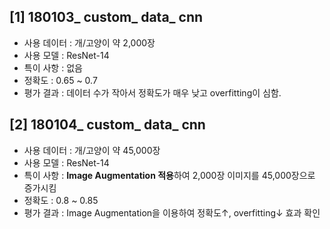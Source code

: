 ## [1] 180103_ custom_ data_ cnn

- 사용 데이터 : 개/고양이 약 2,000장
- 사용 모델 : ResNet-14
- 특이 사항 : 없음
- 정확도 : 0.65 ~ 0.7
- 평가 결과 : 데이터 수가 작아서 정확도가 매우 낮고 overfitting이 심함.

## [2] 180104_ custom_ data_ cnn

- 사용 데이터 : 개/고양이 약 45,000장
- 사용 모델 : ResNet-14
- 특이 사항 : **Image Augmentation 적용**하여 2,000장 이미지를 45,000장으로 증가시킴
- 정확도 : 0.8 ~ 0.85
- 평가 결과 : Image Augmentation을 이용하여 정확도↑, overfitting↓ 효과 확인
